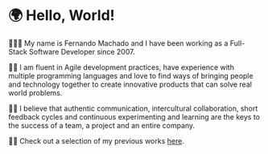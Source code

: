 # 🌍 Hello, World!

🧑🏽‍💻 My name is Fernando Machado and I have been working as a Full-Stack Software Developer since 2007.

🤲🏽 I am fluent in Agile development practices, have experience with multiple programming languages and love to find ways of bringing people and technology together to create innovative products that can solve real world problems.

🙌🏽 I believe that authentic communication, intercultural collaboration, short feedback cycles and continuous experimenting and learning are the keys to the success of a team, a project and an entire company.

🫶🏽 Check out a selection of my previous works [here](https://github.com/fernandomachado90).
